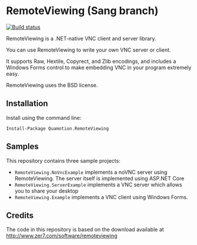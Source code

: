 # RemoteViewing (Sang branch)
[![Build status](https://ci.appveyor.com/api/projects/status/cglx3gjok6a8w6mv?svg=true)](https://ci.appveyor.com/project/qmfrederik/remoteviewing)

RemoteViewing is a .NET-native VNC client and server library.

You can use RemoteViewing to write your own VNC server or client.

It supports Raw, Hextile, Copyrect, and Zlib encodings, and includes a Windows Forms control to make embedding VNC in your program extremely easy.

RemoteViewing uses the BSD license.

## Installation

Install using the command line:

```
Install-Package Quamotion.RemoteViewing
```

## Samples

This repository contains three sample projects:

- `RemoteViewing.NoVncExample` implements a noVNC server using RemoteViewing. The server itself is implemented using ASP.NET Core
- `RemoteViewing.ServerExample` implements a VNC server which allows you to share your desktop
- `RemoteViewing.Example` implements a VNC client using Windows Forms.

## Credits
The code in this repository is based on the download available at
http://www.zer7.com/software/remoteviewing
